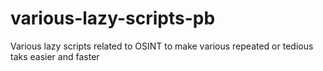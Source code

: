 # various-lazy-scripts-pb
 Various lazy scripts related to OSINT to make various repeated or tedious taks easier and faster
